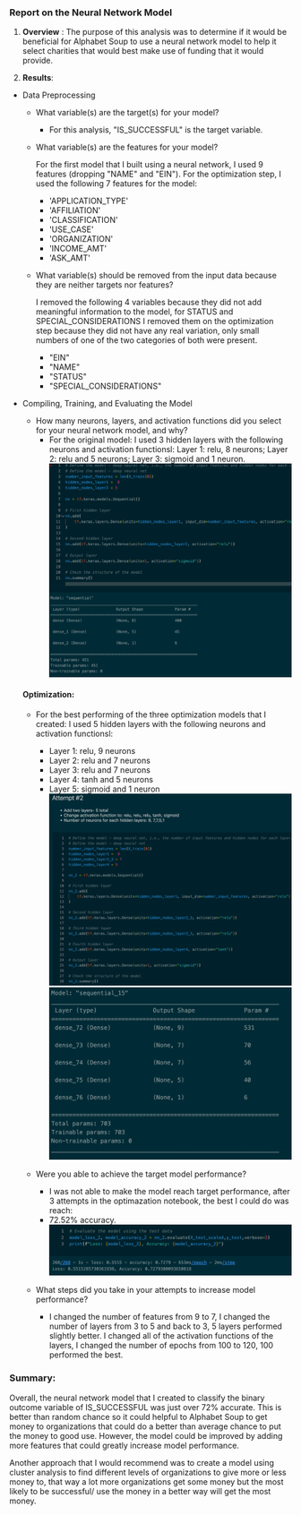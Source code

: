### Report on the Neural Network Model

1. **Overview** : The purpose of this analysis was to determine if it would be beneficial for Alphabet Soup to use a neural network model to help it select charities that would best make use of funding that it would provide. 

2. **Results**: 

- Data Preprocessing

   - What variable(s) are the target(s) for your model? 
        * For this analysis, "IS_SUCCESSFUL" is the target variable.

   - What variable(s) are the features for your model?
       
        For the first model that I built using a neural network, I used 9 features (dropping "NAME" and "EIN"). For the optimization step, I used the following 7 features for the model:
        * 'APPLICATION_TYPE'
        * 'AFFILIATION'
        * 'CLASSIFICATION'
        * 'USE_CASE'
        * 'ORGANIZATION'
        * 'INCOME_AMT'
        * 'ASK_AMT'
  
   - What variable(s) should be removed from the input data because they are neither targets nor features?

        I removed the following 4 variables because they did not add meaningful information to the model, for STATUS and SPECIAL_CONSIDERATIONS I removed them on the optimization step because they did not have any real variation, only small numbers of one of the two categories of both were present.
        * "EIN"
        * "NAME"
        * "STATUS"
        * "SPECIAL_CONSIDERATIONS"
  
  

- Compiling, Training, and Evaluating the Model

   - How many neurons, layers, and activation functions did you select for your neural network model, and why?
       - For the original model: I used 3 hidden layers with the following neurons and activation functionsl: Layer 1: relu, 8 neurons; Layer 2: relu and 5 neurons; Layer 3: sigmoid and 1 neuron.  
    ![Alt text](images/original_model.png?raw=true "Original Model")

    #### Optimization:
    - For the best performing of the three optimization models that I created: I used 5 hidden layers with the following neurons and activation functionsl: 
        - Layer 1: relu, 9 neurons 
        - Layer 2: relu and 7 neurons
        - Layer 3: relu and 7 neurons
        - Layer 4: tanh and 5 neurons
        - Layer 5: sigmoid and 1 neuron 
    ![Alt text](images/opt_model_1.png?raw=true "Opt Model 1")
    ![Alt text](images/opt_model_2.png?raw=true "Opt Model 1")

   - Were you able to achieve the target model performance? 
       - I was not able to make the model reach target performance, after 3 attempts in the optimazation notebook, the best I could do was reach:
       - 72.52% accuracy. 
        ![Alt text](images/opt_accuracy.png?raw=true "Opt Accuracy")

   - What steps did you take in your attempts to increase model performance? 
       - I changed the number of features from 9 to 7, I changed the number of layers from 3 to 5 and back to 3, 5 layers performed slightly better. I changed all of the activation functions of the layers, I changed the number of epochs from 100 to 120, 100 performed the best.
      
### **Summary**: 

Overall, the neural network model that I created to classify the binary outcome variable of IS_SUCCESSFUL was just over 72% accurate. This is better than random chance so it could helpful to Alphabet Soup to get money to organizations that could do a better than average chance to put the money to good use. However, the model could be improved by adding more features that could greatly increase model performance. 

Another approach that I would recommend was to create a model using cluster analysis to find different levels of organizations to give more or less money to, that way a lot more organizations get some money but the most likely to be successful/ use the money in a better way will get the most money.